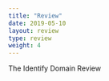 ```yaml
---
title: "Review"
date: 2019-05-10
layout: review 
type: review 
weight: 4
---
```

The Identify Domain Review
